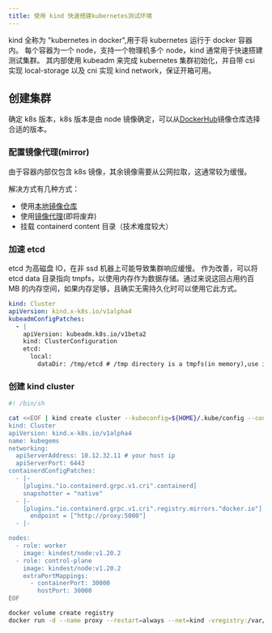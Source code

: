 ```yaml
---
title: 使用 kind 快速搭建kubernetes测试环境
---
```


kind 全称为 "kubernetes in docker",用于将 kubernetes 运行于 docker 容器内。
每个容器为一个 node，支持一个物理机多个 node，kind 通常用于快速搭建测试集群。
其内部使用 kubeadm 来完成 kubernetes 集群初始化，并自带 csi 实现 local-storage 以及 cni 实现 kind network，保证开箱可用。

## 创建集群

确定 k8s 版本，k8s 版本是由 node 镜像确定，可以从[DockerHub](https://hub.docker.com/r/kindest/node/tags)镜像仓库选择合适的版本。

### 配置镜像代理(mirror)

由于容器内部仅包含 k8s 镜像，其余镜像需要从公网拉取，这通常较为缓慢。

解决方式有几种方式：

- 使用[本地镜像仓库](https://kind.sigs.k8s.io/docs/user/local-registry/)
- 使用[镜像代理](https://github.com/containerd/containerd/blob/main/docs/cri/registry.md#configure-registry-endpoint)(即将废弃)
- 挂载 containerd content 目录（技术难度较大）

### 加速 etcd

etcd 为高磁盘 IO，在非 ssd 机器上可能导致集群响应缓慢。
作为改善，可以将 etcd data 目录指向 tmpfs，以使用内存作为数据存储。通过来说这回占用约百 MB 的内存空间，如果内存足够，且确实无需持久化时可以使用它此方式。

```yaml
kind: Cluster
apiVersion: kind.x-k8s.io/v1alpha4
kubeadmConfigPatches:
  - |
    apiVersion: kubeadm.k8s.io/v1beta2
    kind: ClusterConfiguration
    etcd:
      local:
        dataDir: /tmp/etcd # /tmp directory is a tmpfs(in memory),use it for speeding up etcd and lower disk IO.
```

### 创建 kind cluster

```sh
#! /bin/sh

cat <<EOF | kind create cluster --kubeconfig=${HOME}/.kube/config --config=-
kind: Cluster
apiVersion: kind.x-k8s.io/v1alpha4
name: kubegems
networking:
  apiServerAddress: 10.12.32.11 # your host ip
  apiServerPort: 6443
containerdConfigPatches:
  - |-
    [plugins."io.containerd.grpc.v1.cri".containerd]
    snapshotter = "native"
  - |-
    [plugins."io.containerd.grpc.v1.cri".registry.mirrors."docker.io"]
      endpoint = ["http://proxy:5000"]
  - |-

nodes:
  - role: worker
    image: kindest/node:v1.20.2
  - role: control-plane
    image: kindest/node:v1.20.2
    extraPortMappings:
      - containerPort: 30000
        hostPort: 30000
EOF

docker volume create registry
docker run -d --name proxy --restart=always --net=kind -vregistry:/var/lib/registry -e REGISTRY_PROXY_REMOTEURL=https://registry-1.docker.io registry:2

```
